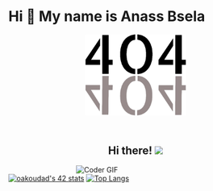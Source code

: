 # Hi 👋 My name is Anass Bsela
<div align="center">
  <img src="https://github.com/absela/absela/blob/main/4O4.png" alt="4O4 Image" width="200">
</div>
<h2 align="center">
 <abc>
  <br>Hi there! <img src="https://user-images.githubusercontent.com/42378118/110234147-e3259600-7f4e-11eb-95be-0c4047144dea.gif" width="25"><br>
 </abc>
</h2>

<div>
 <img width="370" align="right" src="https://media.giphy.com/media/SWoSkN6DxTszqIKEqv/giphy.gif" alt="Coder GIF">
</div>


[![oakoudad's 42 stats](https://badge.mediaplus.ma/darkblue/absela)](https://github.com/oakoudad/badge42)
[![Top Langs](https://github-readme-stats.vercel.app/api/top-langs/?username=absela&theme=dracula)](https://github.com/anuraghazra/github-readme-stats) 
